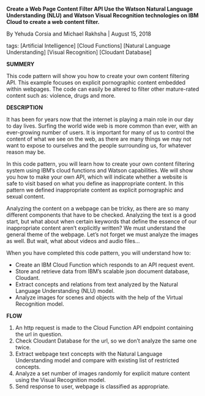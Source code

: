 **Create a Web Page Content Filter API
Use the Watson Natural Language Understanding (NLU) and Watson Visual Recognition technologies on IBM Cloud to create a web content filter.**

By Yehuda Corsia and Michael Rakhsha | August 15, 2018

tags: [Artificial Intelligence] [Cloud Functions] [Natural Language Understanding] [Visual Recognition] [Cloudant Database]

**SUMMERY**

This code pattern will show you how to create your own content filtering API. This example focuses on explicit pornographic content embedded within webpages. The code can easily be altered to filter other mature-rated content such as: violence, drugs and more.

**DESCRIPTION**

It has been for years now that the internet is playing a main role in our day to day lives. Surfing the world wide web is more common than ever, with an ever-growing number of users. It is important for many of us to control the content of what we see on the web, as there are many things we may not want to expose to ourselves and the people surrounding us, for whatever reason may be.

In this code pattern, you will learn how to create your own content filtering system using IBM’s cloud functions and Watson capabilities. We will show you how to make your own API, which will indicate whether a website is safe to visit based on what you define as inappropriate content. In this pattern we defined inappropriate content as explicit pornographic and sexual content.

Analyzing the content on a webpage can be tricky, as there are so many different components that have to be checked. Analyzing the text is a good start, but what about when certain keywords that define the essence of our inappropriate content aren’t explicitly written? We must understand the general theme of the webpage. Let’s not forget we must analyze the images as well. But wait, what about videos and audio files…

When you have completed this code pattern, you will understand how to:

- Create an IBM Cloud Function which responds to an API request event.
- Store and retrieve data from IBM’s scalable json document database, Cloudant.
- Extract concepts and relations from text analyzed by the Natural Language Understanding (NLU) model.
- Analyze images for scenes and objects with the help of the Virtual Recognition model. 

**FLOW**

1. An http request is made to the Cloud Function API endpoint containing the url in question. 
2. Check Cloudant Database for the url, so we don’t analyze the same one twice.
3. Extract webpage text concepts with the Natural  Language Understanding model and compare with existing list of restricted concepts. 
4. Analyze a set number of images randomly for explicit mature content using the Visual Recognition model.
5. Send response to user, webpage is classified as appropriate.
